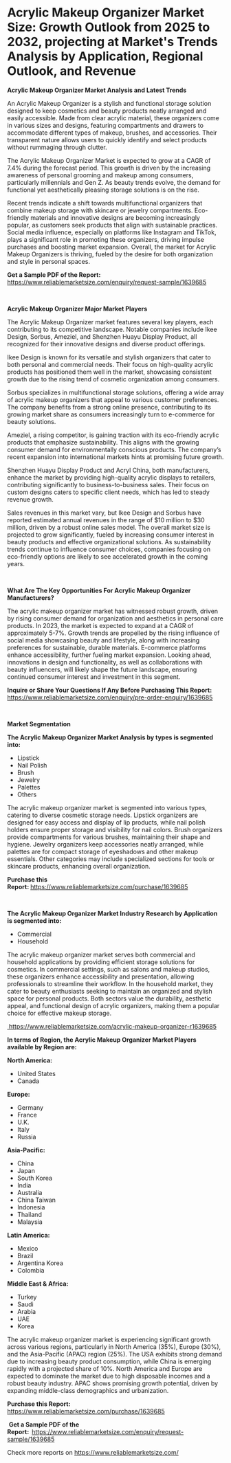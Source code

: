 <p><h1>Acrylic Makeup Organizer Market Size: Growth Outlook from 2025 to 2032, projecting at Market's Trends Analysis by Application, Regional Outlook, and Revenue</h1></p><p><strong>Acrylic Makeup Organizer Market Analysis and Latest Trends</strong></p>
<p><p>An Acrylic Makeup Organizer is a stylish and functional storage solution designed to keep cosmetics and beauty products neatly arranged and easily accessible. Made from clear acrylic material, these organizers come in various sizes and designs, featuring compartments and drawers to accommodate different types of makeup, brushes, and accessories. Their transparent nature allows users to quickly identify and select products without rummaging through clutter.</p><p>The Acrylic Makeup Organizer Market is expected to grow at a CAGR of 7.4% during the forecast period. This growth is driven by the increasing awareness of personal grooming and makeup among consumers, particularly millennials and Gen Z. As beauty trends evolve, the demand for functional yet aesthetically pleasing storage solutions is on the rise. </p><p>Recent trends indicate a shift towards multifunctional organizers that combine makeup storage with skincare or jewelry compartments. Eco-friendly materials and innovative designs are becoming increasingly popular, as customers seek products that align with sustainable practices. Social media influence, especially on platforms like Instagram and TikTok, plays a significant role in promoting these organizers, driving impulse purchases and boosting market expansion. Overall, the market for Acrylic Makeup Organizers is thriving, fueled by the desire for both organization and style in personal spaces.</p></p>
<p><strong>Get a Sample PDF of the Report:&nbsp;</strong> <a href="https://www.reliablemarketsize.com/enquiry/request-sample/1639685?utm_campaign=3114&utm_medium=2&utm_source=Github&utm_content=ia&utm_term=05042025&utm_id=acrylic-makeup-organizer">https://www.reliablemarketsize.com/enquiry/request-sample/1639685</a></p>
<p>&nbsp;</p>
<p><strong>Acrylic Makeup Organizer Major Market Players</strong></p>
<p><p>The Acrylic Makeup Organizer market features several key players, each contributing to its competitive landscape. Notable companies include Ikee Design, Sorbus, Ameziel, and Shenzhen Huayu Display Product, all recognized for their innovative designs and diverse product offerings.</p><p>Ikee Design is known for its versatile and stylish organizers that cater to both personal and commercial needs. Their focus on high-quality acrylic products has positioned them well in the market, showcasing consistent growth due to the rising trend of cosmetic organization among consumers.</p><p>Sorbus specializes in multifunctional storage solutions, offering a wide array of acrylic makeup organizers that appeal to various customer preferences. The company benefits from a strong online presence, contributing to its growing market share as consumers increasingly turn to e-commerce for beauty solutions.</p><p>Ameziel, a rising competitor, is gaining traction with its eco-friendly acrylic products that emphasize sustainability. This aligns with the growing consumer demand for environmentally conscious products. The company’s recent expansion into international markets hints at promising future growth.</p><p>Shenzhen Huayu Display Product and Acryl China, both manufacturers, enhance the market by providing high-quality acrylic displays to retailers, contributing significantly to business-to-business sales. Their focus on custom designs caters to specific client needs, which has led to steady revenue growth.</p><p>Sales revenues in this market vary, but Ikee Design and Sorbus have reported estimated annual revenues in the range of $10 million to $30 million, driven by a robust online sales model. The overall market size is projected to grow significantly, fueled by increasing consumer interest in beauty products and effective organizational solutions. As sustainability trends continue to influence consumer choices, companies focusing on eco-friendly options are likely to see accelerated growth in the coming years.</p></p>
<p>&nbsp;</p>
<p><strong>What Are The Key Opportunities For Acrylic Makeup Organizer Manufacturers?</strong></p>
<p><p>The acrylic makeup organizer market has witnessed robust growth, driven by rising consumer demand for organization and aesthetics in personal care products. In 2023, the market is expected to expand at a CAGR of approximately 5-7%. Growth trends are propelled by the rising influence of social media showcasing beauty and lifestyle, along with increasing preferences for sustainable, durable materials. E-commerce platforms enhance accessibility, further fueling market expansion. Looking ahead, innovations in design and functionality, as well as collaborations with beauty influencers, will likely shape the future landscape, ensuring continued consumer interest and investment in this segment.</p></p>
<p><strong>Inquire or Share Your Questions If Any Before Purchasing This Report:</strong> <a href="https://www.reliablemarketsize.com/enquiry/pre-order-enquiry/1639685?utm_campaign=3114&utm_medium=2&utm_source=Github&utm_content=ia&utm_term=05042025&utm_id=acrylic-makeup-organizer">https://www.reliablemarketsize.com/enquiry/pre-order-enquiry/1639685</a></p>
<p>&nbsp;</p>
<p><strong>Market Segmentation</strong></p>
<p><strong>The Acrylic Makeup Organizer Market Analysis by types is segmented into:</strong></p>
<p><ul><li>Lipstick</li><li>Nail Polish</li><li>Brush</li><li>Jewelry</li><li>Palettes</li><li>Others</li></ul></p>
<p><p>The acrylic makeup organizer market is segmented into various types, catering to diverse cosmetic storage needs. Lipstick organizers are designed for easy access and display of lip products, while nail polish holders ensure proper storage and visibility for nail colors. Brush organizers provide compartments for various brushes, maintaining their shape and hygiene. Jewelry organizers keep accessories neatly arranged, while palettes are for compact storage of eyeshadows and other makeup essentials. Other categories may include specialized sections for tools or skincare products, enhancing overall organization.</p></p>
<p><strong>Purchase this Report:&nbsp;</strong><a href="https://www.reliablemarketsize.com/purchase/1639685?utm_campaign=3114&utm_medium=2&utm_source=Github&utm_content=ia&utm_term=05042025&utm_id=acrylic-makeup-organizer">https://www.reliablemarketsize.com/purchase/1639685</a></p>
<p>&nbsp;</p>
<p><strong>The Acrylic Makeup Organizer Market Industry Research by Application is segmented into:</strong></p>
<p><ul><li>Commercial</li><li>Household</li></ul></p>
<p><p>The acrylic makeup organizer market serves both commercial and household applications by providing efficient storage solutions for cosmetics. In commercial settings, such as salons and makeup studios, these organizers enhance accessibility and presentation, allowing professionals to streamline their workflow. In the household market, they cater to beauty enthusiasts seeking to maintain an organized and stylish space for personal products. Both sectors value the durability, aesthetic appeal, and functional design of acrylic organizers, making them a popular choice for effective makeup storage.</p></p>
<p><a href="https://www.reliablemarketsize.com/acrylic-makeup-organizer-r1639685?utm_campaign=3114&utm_medium=2&utm_source=Github&utm_content=ia&utm_term=05042025&utm_id=acrylic-makeup-organizer">&nbsp;https://www.reliablemarketsize.com/acrylic-makeup-organizer-r1639685</a></p>
<p><strong>In terms of Region, the Acrylic Makeup Organizer Market Players available by Region are:</strong></p>
<p>
    <p> <strong> North America: </strong>
        <ul>
            <li>United States</li>
            <li>Canada</li>
        </ul>
        </p> 
    <p> <strong> Europe: </strong>
        <ul>
            <li>Germany</li>
            <li>France</li>
            <li>U.K.</li>
            <li>Italy</li>
            <li>Russia</li>
        </ul>
        </p> 
    <p> <strong> Asia-Pacific: </strong>
        <ul>
            <li>China</li>
            <li>Japan</li>
            <li>South Korea</li>
            <li>India</li>
            <li>Australia</li>
            <li>China Taiwan</li>
            <li>Indonesia</li>
            <li>Thailand</li>
            <li>Malaysia</li>
        </ul>
        </p> 
    <p> <strong> Latin America: </strong>
        <ul>
            <li>Mexico</li>
            <li>Brazil</li>
            <li>Argentina Korea</li>
            <li>Colombia</li>
        </ul>
        </p> 
    <p> <strong> Middle East & Africa: </strong>
        <ul>
            <li>Turkey</li>
            <li>Saudi</li>
            <li>Arabia</li>
            <li>UAE</li>
            <li>Korea</li>
        </ul>
    </p>
    </p>
<p><p>The acrylic makeup organizer market is experiencing significant growth across various regions, particularly in North America (35%), Europe (30%), and the Asia-Pacific (APAC) region (25%). The USA exhibits strong demand due to increasing beauty product consumption, while China is emerging rapidly with a projected share of 10%. North America and Europe are expected to dominate the market due to high disposable incomes and a robust beauty industry. APAC shows promising growth potential, driven by expanding middle-class demographics and urbanization.</p></p>
<p><strong>Purchase this Report: </strong><a href="https://www.reliablemarketsize.com/purchase/1639685?utm_campaign=3114&utm_medium=2&utm_source=Github&utm_content=ia&utm_term=05042025&utm_id=acrylic-makeup-organizer">https://www.reliablemarketsize.com/purchase/1639685</a></p>
<p>&nbsp;<strong>Get a Sample PDF of the Report:&nbsp;&nbsp;</strong><a href="https://www.reliablemarketsize.com/enquiry/request-sample/1639685?utm_campaign=3114&utm_medium=2&utm_source=Github&utm_content=ia&utm_term=05042025&utm_id=acrylic-makeup-organizer">https://www.reliablemarketsize.com/enquiry/request-sample/1639685</a></p>
<p><strong></strong></p>
<p>Check more reports on <a href="https://www.reliablemarketsize.com/?utm_campaign=3114&utm_medium=2&utm_source=Github&utm_content=ia&utm_term=05042025&utm_id=acrylic-makeup-organizer">https://www.reliablemarketsize.com/</a></p>